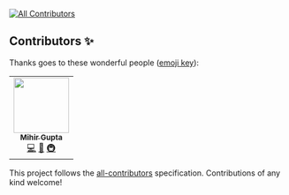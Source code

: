 <!-- ALL-CONTRIBUTORS-BADGE:START - Do not remove or modify this section -->

[![All Contributors](https://img.shields.io/badge/all_contributors-1-orange.svg?style=flat-square)](#contributors-)

<!-- ALL-CONTRIBUTORS-BADGE:END -->

## Contributors ✨

Thanks goes to these wonderful people ([emoji key](https://allcontributors.org/docs/en/emoji-key)):

<!-- ALL-CONTRIBUTORS-LIST:START - Do not remove or modify this section -->
<!-- prettier-ignore-start -->
<!-- markdownlint-disable -->
<table>
  <tr>
    <td align="center"><a href="https://github.com/mihirgupta0900"><img src="https://avatars.githubusercontent.com/u/37367148?v=4?s=100" width="100px;" alt=""/><br /><sub><b>Mihir Gupta</b></sub></a><br /><a href="https://github.com/coinvise/sdk-js/commits?author=mihirgupta0900" title="Code">💻</a> <a href="https://github.com/coinvise/sdk-js/commits?author=mihirgupta0900" title="Documentation">📖</a> <a href="#infra-mihirgupta0900" title="Infrastructure (Hosting, Build-Tools, etc)">🚇</a></td>
  </tr>
</table>

<!-- markdownlint-restore -->
<!-- prettier-ignore-end -->

<!-- ALL-CONTRIBUTORS-LIST:END -->

This project follows the [all-contributors](https://github.com/all-contributors/all-contributors) specification. Contributions of any kind welcome!
